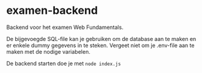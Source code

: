 # examen-backend

Backend voor het examen Web Fundamentals.

De bijgevoegde SQL-file kan je gebruiken om de database aan te maken en er enkele dummy gegevens in te steken.
Vergeet niet om je .env-file aan te maken met de nodige variabelen.

De backend starten doe je met ```node index.js```